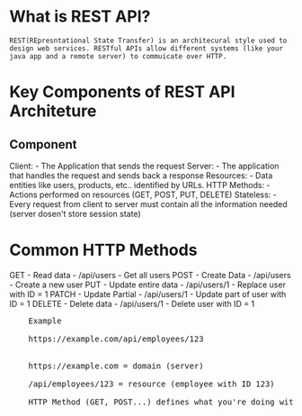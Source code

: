 # What is REST API?
    REST(REpresntational State Transfer) is an architecural style used to design web services. RESTful APIs allow different systems (like your java app and a remote server) to commuicate over HTTP.


# Key Components of REST API Architeture
## Component
Client:
    - The Application that sends the request
Server:
    - The application that handles the request and sends back a response
Resources:
    - Data entities like users, products, etc.. identified by URLs.
HTTP Methods:
    - Actions performed on resources (GET, POST, PUT, DELETE)
Stateless: 
    - Every request from client to server must contain all the information needed (server dosen't store session state)

# Common HTTP Methods
GET - Read data - /api/users - Get all users
POST - Create Data - /api/users - Create a new user
PUT - Update entire data - /api/users/1 - Replace user with ID = 1
PATCH - Update Partial - /api/users/1 - Update part of user with ID = 1
DELETE - Delete data - /api/users/1 - Delete user with ID = 1


<pre>
    Example<br>
    https://example.com/api/employees/123<br>
     
    https://example.com = domain (server)

    /api/employees/123 = resource (employee with ID 123)

    HTTP Method (GET, POST...) defines what you're doing with it.

</pre>


